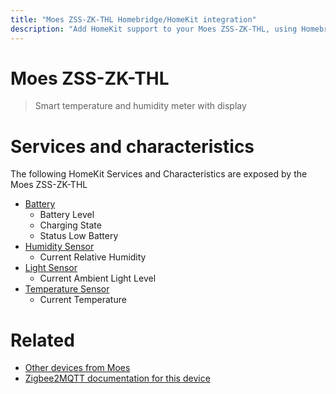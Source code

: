 ```yaml
---
title: "Moes ZSS-ZK-THL Homebridge/HomeKit integration"
description: "Add HomeKit support to your Moes ZSS-ZK-THL, using Homebridge, Zigbee2MQTT and homebridge-z2m."
---
```

<!---
This file has been GENERATED using src/docgen/docgen.ts
DO NOT EDIT THIS FILE MANUALLY!
-->
# Moes ZSS-ZK-THL
> Smart temperature and humidity meter with display


# Services and characteristics
The following HomeKit Services and Characteristics are exposed by
the Moes ZSS-ZK-THL

* [Battery](../../battery.md)
  * Battery Level
  * Charging State
  * Status Low Battery
* [Humidity Sensor](../../sensors.md)
  * Current Relative Humidity
* [Light Sensor](../../sensors.md)
  * Current Ambient Light Level
* [Temperature Sensor](../../sensors.md)
  * Current Temperature


# Related
* [Other devices from Moes](../index.md#moes)
* [Zigbee2MQTT documentation for this device](https://www.zigbee2mqtt.io/devices/ZSS-ZK-THL.html)
